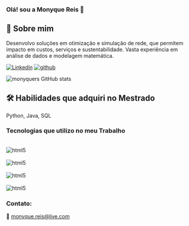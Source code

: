 ### Olá! sou a Monyque Reis 👋

## 🚀 Sobre mim
Desenvolvo soluções em otimização e simulação de rede, que permitem impacto em custos, serviços e sustentabilidade. Vasta experiência em análise de dados e modelagem matemática. 

[![Linkedin](https://img.shields.io/badge/LinkedIn-0077B5?style=for-the-badge&logo=linkedin&logoColor=white)](https://www.linkedin.com/in/monyquesouzareis/)
[![github](https://img.shields.io/badge/GitHub-100000?style=for-the-badge&logo=github&logoColor=white)](https://www.[linkedin.com/in/monyquesouzareis](https://github.com/monyquers)/)

![monyquers GitHub stats](https://github-readme-stats.vercel.app/api?username=monyquers&show_icons=true&theme=chartreuse-dark)


## 🛠 Habilidades que adquiri no Mestrado

Python, Java, SQL

### Tecnologias que utilizo no meu Trabalho

<div style="display: inline_block"><br/>
  <img align="center" alt="html5" src="https://img.shields.io/badge/Microsoft_Excel-217346?style=for-the-badge&logo=microsoft-excel&logoColor=white">
<div style="display: inline_block"><br/>
  <img align="center" alt="html5" src="https://img.shields.io/badge/Microsoft_Access-A4373A?style=for-the-badge&logo=microsoft-access&logoColor=white)(https://img.shields.io/badge/Microsoft_SQL_Server-CC2927?style=for-the-badge&logo=microsoft-sql-server&logoColor=white" />
  <div style="display: inline_block"><br/>
  <img align="center" alt="html5" src="https://img.shields.io/badge/PowerBI-F2C811?style=for-the-badge&logo=Power%20BI&logoColor=white" />
    <div style="display: inline_block"><br/>
  <img align="center" alt="html5" src="https://img.shields.io/badge/Figma-F24E1E?style=for-the-badge&logo=figma&logoColor=white" /> 
</div>


### Contato:
📧 monyque.reis@live.com
